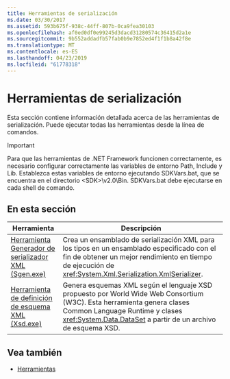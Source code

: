 ```yaml
---
title: Herramientas de serialización
ms.date: 03/30/2017
ms.assetid: 593b675f-938c-44ff-807b-0ca9fea30103
ms.openlocfilehash: af0ed0df0e99245d3dacd31280574c36415d2a1e
ms.sourcegitcommit: 9b552addadfb57fab0b9e7852ed4f1f1b8a42f8e
ms.translationtype: MT
ms.contentlocale: es-ES
ms.lasthandoff: 04/23/2019
ms.locfileid: "61778318"
---
```

# <a name="serialization-tools"></a>Herramientas de serialización
Esta sección contiene información detallada acerca de las herramientas de serialización. Puede ejecutar todas las herramientas desde la línea de comandos.  
  
> [!IMPORTANT]
>  Para que las herramientas de .NET Framework funcionen correctamente, es necesario configurar correctamente las variables de entorno Path, Include y Lib. Establezca estas variables de entorno ejecutando SDKVars.bat, que se encuentra en el directorio \<SDK>\v2.0\Bin. SDKVars.bat debe ejecutarse en cada shell de comando.  
  
## <a name="in-this-section"></a>En esta sección  
  
|Herramienta|Descripción|  
|----------|-----------------|  
|[Herramienta Generador de serializador XML (Sgen.exe)](../../../docs/standard/serialization/xml-serializer-generator-tool-sgen-exe.md)|Crea un ensamblado de serialización XML para los tipos en un ensamblado especificado con el fin de obtener un mejor rendimiento en tiempo de ejecución de <xref:System.Xml.Serialization.XmlSerializer>.|  
|[Herramienta de definición de esquema XML (Xsd.exe)](../../../docs/standard/serialization/xml-schema-definition-tool-xsd-exe.md)|Genera esquemas XML según el lenguaje XSD propuesto por World Wide Web Consortium (W3C). Esta herramienta genera clases Common Language Runtime y clases <xref:System.Data.DataSet> a partir de un archivo de esquema XSD.|  
  
## <a name="see-also"></a>Vea también

- [Herramientas](../../../docs/framework/tools/index.md)
